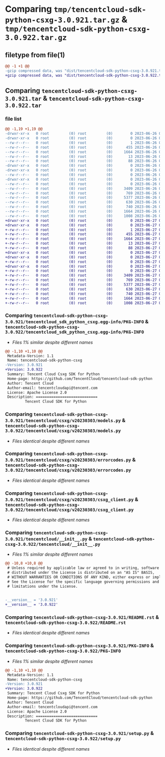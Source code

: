 # Comparing `tmp/tencentcloud-sdk-python-csxg-3.0.921.tar.gz` & `tmp/tencentcloud-sdk-python-csxg-3.0.922.tar.gz`

## filetype from file(1)

```diff
@@ -1 +1 @@
-gzip compressed data, was "dist/tencentcloud-sdk-python-csxg-3.0.921.tar", last modified: Mon Jun 26 00:21:26 2023, max compression
+gzip compressed data, was "dist/tencentcloud-sdk-python-csxg-3.0.922.tar", last modified: Tue Jun 27 00:21:56 2023, max compression
```

## Comparing `tencentcloud-sdk-python-csxg-3.0.921.tar` & `tencentcloud-sdk-python-csxg-3.0.922.tar`

### file list

```diff
@@ -1,19 +1,19 @@
-drwxr-xr-x   0 root         (0) root         (0)        0 2023-06-26 00:21:26.000000 tencentcloud-sdk-python-csxg-3.0.921/
-drwxr-xr-x   0 root         (0) root         (0)        0 2023-06-26 00:21:26.000000 tencentcloud-sdk-python-csxg-3.0.921/tencentcloud_sdk_python_csxg.egg-info/
--rw-r--r--   0 root         (0) root         (0)        1 2023-06-26 00:21:26.000000 tencentcloud-sdk-python-csxg-3.0.921/tencentcloud_sdk_python_csxg.egg-info/dependency_links.txt
--rw-r--r--   0 root         (0) root         (0)      455 2023-06-26 00:21:26.000000 tencentcloud-sdk-python-csxg-3.0.921/tencentcloud_sdk_python_csxg.egg-info/SOURCES.txt
--rw-r--r--   0 root         (0) root         (0)     1664 2023-06-26 00:21:26.000000 tencentcloud-sdk-python-csxg-3.0.921/tencentcloud_sdk_python_csxg.egg-info/PKG-INFO
--rw-r--r--   0 root         (0) root         (0)       13 2023-06-26 00:21:26.000000 tencentcloud-sdk-python-csxg-3.0.921/tencentcloud_sdk_python_csxg.egg-info/top_level.txt
--rw-r--r--   0 root         (0) root         (0)       88 2023-06-26 00:21:26.000000 tencentcloud-sdk-python-csxg-3.0.921/setup.cfg
-drwxr-xr-x   0 root         (0) root         (0)        0 2023-06-26 00:21:26.000000 tencentcloud-sdk-python-csxg-3.0.921/tencentcloud/
-drwxr-xr-x   0 root         (0) root         (0)        0 2023-06-26 00:21:26.000000 tencentcloud-sdk-python-csxg-3.0.921/tencentcloud/csxg/
--rw-r--r--   0 root         (0) root         (0)        0 2023-06-26 00:21:26.000000 tencentcloud-sdk-python-csxg-3.0.921/tencentcloud/csxg/__init__.py
-drwxr-xr-x   0 root         (0) root         (0)        0 2023-06-26 00:21:26.000000 tencentcloud-sdk-python-csxg-3.0.921/tencentcloud/csxg/v20230303/
--rw-r--r--   0 root         (0) root         (0)        0 2023-06-26 00:21:26.000000 tencentcloud-sdk-python-csxg-3.0.921/tencentcloud/csxg/v20230303/__init__.py
--rw-r--r--   0 root         (0) root         (0)     3409 2023-06-26 00:21:26.000000 tencentcloud-sdk-python-csxg-3.0.921/tencentcloud/csxg/v20230303/models.py
--rw-r--r--   0 root         (0) root         (0)      769 2023-06-26 00:21:26.000000 tencentcloud-sdk-python-csxg-3.0.921/tencentcloud/csxg/v20230303/errorcodes.py
--rw-r--r--   0 root         (0) root         (0)     5377 2023-06-26 00:21:26.000000 tencentcloud-sdk-python-csxg-3.0.921/tencentcloud/csxg/v20230303/csxg_client.py
--rw-r--r--   0 root         (0) root         (0)      630 2023-06-26 00:21:26.000000 tencentcloud-sdk-python-csxg-3.0.921/tencentcloud/__init__.py
--rw-r--r--   0 root         (0) root         (0)      740 2023-06-26 00:21:26.000000 tencentcloud-sdk-python-csxg-3.0.921/README.rst
--rw-r--r--   0 root         (0) root         (0)     1664 2023-06-26 00:21:26.000000 tencentcloud-sdk-python-csxg-3.0.921/PKG-INFO
--rw-r--r--   0 root         (0) root         (0)     1008 2023-06-26 00:21:26.000000 tencentcloud-sdk-python-csxg-3.0.921/setup.py
+drwxr-xr-x   0 root         (0) root         (0)        0 2023-06-27 00:21:56.000000 tencentcloud-sdk-python-csxg-3.0.922/
+drwxr-xr-x   0 root         (0) root         (0)        0 2023-06-27 00:21:56.000000 tencentcloud-sdk-python-csxg-3.0.922/tencentcloud_sdk_python_csxg.egg-info/
+-rw-r--r--   0 root         (0) root         (0)        1 2023-06-27 00:21:56.000000 tencentcloud-sdk-python-csxg-3.0.922/tencentcloud_sdk_python_csxg.egg-info/dependency_links.txt
+-rw-r--r--   0 root         (0) root         (0)      455 2023-06-27 00:21:56.000000 tencentcloud-sdk-python-csxg-3.0.922/tencentcloud_sdk_python_csxg.egg-info/SOURCES.txt
+-rw-r--r--   0 root         (0) root         (0)     1664 2023-06-27 00:21:56.000000 tencentcloud-sdk-python-csxg-3.0.922/tencentcloud_sdk_python_csxg.egg-info/PKG-INFO
+-rw-r--r--   0 root         (0) root         (0)       13 2023-06-27 00:21:56.000000 tencentcloud-sdk-python-csxg-3.0.922/tencentcloud_sdk_python_csxg.egg-info/top_level.txt
+-rw-r--r--   0 root         (0) root         (0)       88 2023-06-27 00:21:56.000000 tencentcloud-sdk-python-csxg-3.0.922/setup.cfg
+drwxr-xr-x   0 root         (0) root         (0)        0 2023-06-27 00:21:56.000000 tencentcloud-sdk-python-csxg-3.0.922/tencentcloud/
+drwxr-xr-x   0 root         (0) root         (0)        0 2023-06-27 00:21:56.000000 tencentcloud-sdk-python-csxg-3.0.922/tencentcloud/csxg/
+-rw-r--r--   0 root         (0) root         (0)        0 2023-06-27 00:21:56.000000 tencentcloud-sdk-python-csxg-3.0.922/tencentcloud/csxg/__init__.py
+drwxr-xr-x   0 root         (0) root         (0)        0 2023-06-27 00:21:56.000000 tencentcloud-sdk-python-csxg-3.0.922/tencentcloud/csxg/v20230303/
+-rw-r--r--   0 root         (0) root         (0)        0 2023-06-27 00:21:56.000000 tencentcloud-sdk-python-csxg-3.0.922/tencentcloud/csxg/v20230303/__init__.py
+-rw-r--r--   0 root         (0) root         (0)     3409 2023-06-27 00:21:56.000000 tencentcloud-sdk-python-csxg-3.0.922/tencentcloud/csxg/v20230303/models.py
+-rw-r--r--   0 root         (0) root         (0)      769 2023-06-27 00:21:56.000000 tencentcloud-sdk-python-csxg-3.0.922/tencentcloud/csxg/v20230303/errorcodes.py
+-rw-r--r--   0 root         (0) root         (0)     5377 2023-06-27 00:21:56.000000 tencentcloud-sdk-python-csxg-3.0.922/tencentcloud/csxg/v20230303/csxg_client.py
+-rw-r--r--   0 root         (0) root         (0)      630 2023-06-27 00:21:56.000000 tencentcloud-sdk-python-csxg-3.0.922/tencentcloud/__init__.py
+-rw-r--r--   0 root         (0) root         (0)      740 2023-06-27 00:21:56.000000 tencentcloud-sdk-python-csxg-3.0.922/README.rst
+-rw-r--r--   0 root         (0) root         (0)     1664 2023-06-27 00:21:56.000000 tencentcloud-sdk-python-csxg-3.0.922/PKG-INFO
+-rw-r--r--   0 root         (0) root         (0)     1008 2023-06-27 00:21:56.000000 tencentcloud-sdk-python-csxg-3.0.922/setup.py
```

### Comparing `tencentcloud-sdk-python-csxg-3.0.921/tencentcloud_sdk_python_csxg.egg-info/PKG-INFO` & `tencentcloud-sdk-python-csxg-3.0.922/tencentcloud_sdk_python_csxg.egg-info/PKG-INFO`

 * *Files 1% similar despite different names*

```diff
@@ -1,10 +1,10 @@
 Metadata-Version: 1.1
 Name: tencentcloud-sdk-python-csxg
-Version: 3.0.921
+Version: 3.0.922
 Summary: Tencent Cloud Csxg SDK for Python
 Home-page: https://github.com/TencentCloud/tencentcloud-sdk-python
 Author: Tencent Cloud
 Author-email: tencentcloudapi@tencent.com
 License: Apache License 2.0
 Description: ============================
         Tencent Cloud SDK for Python
```

### Comparing `tencentcloud-sdk-python-csxg-3.0.921/tencentcloud/csxg/v20230303/models.py` & `tencentcloud-sdk-python-csxg-3.0.922/tencentcloud/csxg/v20230303/models.py`

 * *Files identical despite different names*

### Comparing `tencentcloud-sdk-python-csxg-3.0.921/tencentcloud/csxg/v20230303/errorcodes.py` & `tencentcloud-sdk-python-csxg-3.0.922/tencentcloud/csxg/v20230303/errorcodes.py`

 * *Files identical despite different names*

### Comparing `tencentcloud-sdk-python-csxg-3.0.921/tencentcloud/csxg/v20230303/csxg_client.py` & `tencentcloud-sdk-python-csxg-3.0.922/tencentcloud/csxg/v20230303/csxg_client.py`

 * *Files identical despite different names*

### Comparing `tencentcloud-sdk-python-csxg-3.0.921/tencentcloud/__init__.py` & `tencentcloud-sdk-python-csxg-3.0.922/tencentcloud/__init__.py`

 * *Files 1% similar despite different names*

```diff
@@ -10,8 +10,8 @@
 # Unless required by applicable law or agreed to in writing, software
 # distributed under the License is distributed on an "AS IS" BASIS,
 # WITHOUT WARRANTIES OR CONDITIONS OF ANY KIND, either express or implied.
 # See the License for the specific language governing permissions and
 # limitations under the License.
 
 
-__version__ = '3.0.921'
+__version__ = '3.0.922'
```

### Comparing `tencentcloud-sdk-python-csxg-3.0.921/README.rst` & `tencentcloud-sdk-python-csxg-3.0.922/README.rst`

 * *Files identical despite different names*

### Comparing `tencentcloud-sdk-python-csxg-3.0.921/PKG-INFO` & `tencentcloud-sdk-python-csxg-3.0.922/PKG-INFO`

 * *Files 1% similar despite different names*

```diff
@@ -1,10 +1,10 @@
 Metadata-Version: 1.1
 Name: tencentcloud-sdk-python-csxg
-Version: 3.0.921
+Version: 3.0.922
 Summary: Tencent Cloud Csxg SDK for Python
 Home-page: https://github.com/TencentCloud/tencentcloud-sdk-python
 Author: Tencent Cloud
 Author-email: tencentcloudapi@tencent.com
 License: Apache License 2.0
 Description: ============================
         Tencent Cloud SDK for Python
```

### Comparing `tencentcloud-sdk-python-csxg-3.0.921/setup.py` & `tencentcloud-sdk-python-csxg-3.0.922/setup.py`

 * *Files identical despite different names*

